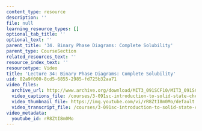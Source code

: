 ```yaml
---
content_type: resource
description: ''
file: null
learning_resource_types: []
optional_tab_title: ''
optional_text: ''
parent_title: '34. Binary Phase Diagrams: Complete Solubility'
parent_type: CourseSection
related_resources_text: ''
resource_index_text: ''
resourcetype: Video
title: 'Lecture 34: Binary Phase Diagrams: Complete Solubility'
uid: 82a9f000-8cd5-6855-2985-fd725b32aa71
video_files:
  archive_url: http://www.archive.org/download/MIT3_091SCF10/MIT3_091SCF10lec34_300k.mp4
  video_captions_file: /courses/3-091sc-introduction-to-solid-state-chemistry-fall-2010/6ec9458f303d50988cc20646e427ba4c_rR8ZtI8m0Mo.vtt
  video_thumbnail_file: https://img.youtube.com/vi/rR8ZtI8m0Mo/default.jpg
  video_transcript_file: /courses/3-091sc-introduction-to-solid-state-chemistry-fall-2010/926b81fe8379495bb38db7e2cffa5776_rR8ZtI8m0Mo.pdf
video_metadata:
  youtube_id: rR8ZtI8m0Mo
---
```

